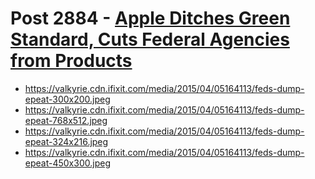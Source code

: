 # Post 2884 - [Apple Ditches Green Standard, Cuts Federal Agencies from Products](https://www.ifixit.com/News/2884/apple-ditches-green-standard-cuts-off-federal-agencies-from-apple-products)

- https://valkyrie.cdn.ifixit.com/media/2015/04/05164113/feds-dump-epeat-300x200.jpeg
- https://valkyrie.cdn.ifixit.com/media/2015/04/05164113/feds-dump-epeat-768x512.jpeg
- https://valkyrie.cdn.ifixit.com/media/2015/04/05164113/feds-dump-epeat-324x216.jpeg
- https://valkyrie.cdn.ifixit.com/media/2015/04/05164113/feds-dump-epeat-450x300.jpeg
